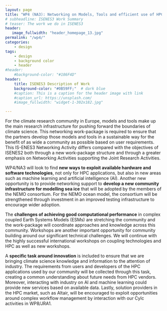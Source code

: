 ```yaml
---
layout: page
title: "WP4 (NA3): Networking on Models, Tools and efficient use of HPC"
# subheadline: ISENES3 Work Summary
# teaser: The work we do in ISENES3
header:
   image_fullwidth: "header_homepage_13.jpg"
permalink: "/wp4/"
categories:
    - design
tags:
    - design
    - background color
    - header
#header:
    #background-color: "#186F4D"
header:
    title: ISENES3 Description of Work
    background-color: "#0B59FF;"  # dark blue
    #caption: This is a caption for the header image with link
    #caption_url: https://unsplash.com/
    #image_fullwidth: "widget-1-302x182.jpg"

---
```

For the climate research community in Europe, models and tools make up the main research infrastructure for pushing forward the boundaries of climate science. This networking work-package is required to ensure that the partners develop those models and tools in a sustainable way for the benefit of as wide a community as possible based on user requirements. This IS-ENES3 Networking Activity differs compared with the objectives of ISENES2 both through a new work-package structure and through a greater emphasis on Networking Activities supporting the Joint Research Activities.

WP4/NA3 will look to find **new ways to exploit available hardware and software technologies**, not only for HPC applications, but also in new areas such as machine learning and artificial intelligence (AI). Another new opportunity is to provide networking support to **develop a new community infrastructure for modelling sea ice** that will be adopted by the members of the NEMO consortium. For the NEMO ocean model, the consortium will be strengthened through investment in an improved testing infrastructure to encourage wider adoption.

The **challenges of achieving good computational performance** in complex coupled Earth Systems Models (ESMs) are stretching the community and the work-package will coordinate approaches and knowledge across this community. Workshops are another important opportunity for community building around our significant technical challenges. We will continue with the highly successful international workshops on coupling technologies and HPC as well as new workshops.

A **specific task around innovation** is included to ensure that we are bringing climate science knowledge and information to the attention of industry. The requirements from users and developers of the HPC applications used by our community will be collected through this task, creating a common understanding about future needs from HPC vendors. Moreover, interacting with industry on AI and machine learning could provide new services based on available data. Lastly, solution providers in the HPC market, such as Altair, will be encouraged to exploit opportunities around complex workflow management by interaction with our Cylc activities in WP8/JRA1.
